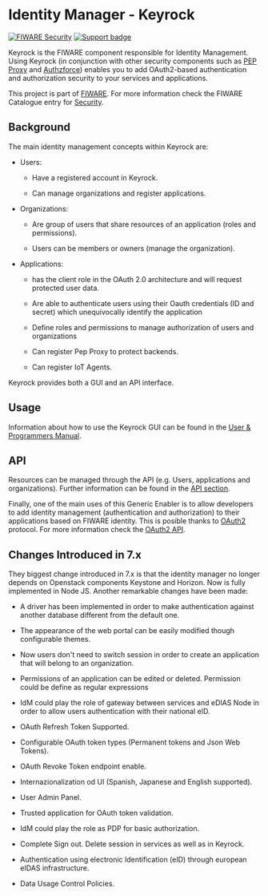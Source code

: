 # Identity Manager - Keyrock

[![FIWARE Security](https://nexus.lab.fiware.org/repository/raw/public/badges/chapters/security.svg)](https://www.fiware.org/developers/catalogue/)
[![Support badge](https://img.shields.io/badge/tag-fiware-orange.svg?logo=stackoverflow)](https://stackoverflow.com/questions/tagged/fiware-keyrock)

Keyrock is the FIWARE component responsible for Identity Management. Using
Keyrock (in conjunction with other security components such as
[PEP Proxy](https://github.com/ging/fiware-pep-proxy) and
[Authzforce](https://github.com/authzforce/server)) enables you to add
OAuth2-based authentication and authorization security to your services and
applications.

This project is part of [FIWARE](https://www.fiware.org/). For more information
check the FIWARE Catalogue entry for
[Security](https://github.com/Fiware/catalogue/tree/master/security).

## Background

The main identity management concepts within Keyrock are:

-   Users:

    -   Have a registered account in Keyrock.

    -   Can manage organizations and register applications.

-   Organizations:

    -   Are group of users that share resources of an application (roles and
        permissions).

    -   Users can be members or owners (manage the organization).

-   Applications:

    -   has the client role in the OAuth 2.0 architecture and will request
        protected user data.

    -   Are able to authenticate users using their Oauth credentials (ID and
        secret) which unequivocally identify the application

    -   Define roles and permissions to manage authorization of users and
        organizations

    -   Can register Pep Proxy to protect backends.

    -   Can register IoT Agents.

Keyrock provides both a GUI and an API interface.

## Usage

Information about how to use the Keyrock GUI can be found in the
[User & Programmers Manual](https://fiware-idm.readthedocs.io/en/latest/user_and_programmers_guide/introduction).

## API

Resources can be managed through the API (e.g. Users, applications and
organizations). Further information can be found in the
[API section](https://fiware-idm.readthedocs.io/en/latest/api/introduction).

Finally, one of the main uses of this Generic Enabler is to allow developers to
add identity management (authentication and authorization) to their applications
based on FIWARE identity. This is posible thanks to
[OAuth2](https://oauth.net/2/) protocol. For more information check the
[OAuth2 API](https://fiware-idm.readthedocs.io/en/latest/oauth/introduction).

## Changes Introduced in 7.x

They biggest change introduced in 7.x is that the identity manager no longer
depends on Openstack components Keystone and Horizon. Now is fully implemented
in Node JS. Another remarkable changes have been made:

-   A driver has been implemented in order to make authentication against
    another database different from the default one.

-   The appearance of the web portal can be easily modified though configurable
    themes.

-   Now users don't need to switch session in order to create an application
    that will belong to an organization.

-   Permissions of an application can be edited or deleted. Permission could be
    define as regular expressions

-   IdM could play the role of gateway between services and eDIAS Node in order
    to allow users authentication with their national eID.

-   OAuth Refresh Token Supported.

-   Configurable OAuth token types (Permanent tokens and Json Web Tokens).

-   OAuth Revoke Token endpoint enable.

-   Internazionalization od UI (Spanish, Japanese and English supported).

-   User Admin Panel.

-   Trusted application for OAuth token validation.

-   IdM could play the role as PDP for basic authorization.

-   Complete Sign out. Delete session in services as well as in Keyrock.

-   Authentication using electronic Identification (eID) through european eIDAS
    infrastructure.

-   Data Usage Control Policies.
